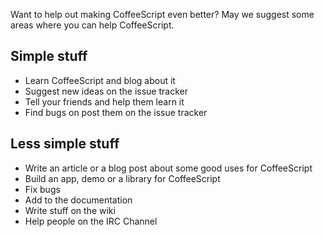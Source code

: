 Want to help out making CoffeeScript even better? May we suggest some areas where you can help CoffeeScript.

## Simple stuff

* Learn CoffeeScript and blog about it
* Suggest new ideas on the issue tracker
* Tell your friends and help them learn it
* Find bugs on post them on the issue tracker

## Less simple stuff

* Write an article or a blog post about some good uses for CoffeeScript
* Build an app, demo or a library for CoffeeScript
* Fix bugs
* Add to the documentation
* Write stuff on the wiki
* Help people on the IRC Channel
